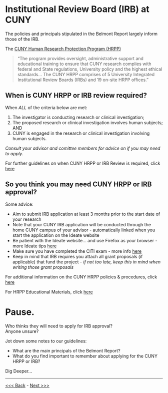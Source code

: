 # Institutional Review Board (IRB) at CUNY  

The policies and principals stipulated in the Belmont Report largely inform those of the IRB.  

The [CUNY Human Research Protection Program (HRPP)](https://www.gc.cuny.edu/About-the-GC/Administrative-Services/Human-Subjects-Research-Protection-Program-(HRPP)) 

> “The program provides oversight, administrative support and educational training to ensure that CUNY research complies with federal and State regulations, University policy and the highest ethical standards... The CUNY HRPP comprises of 5 University Integrated Institutional Review Boards (IRBs) and 19 on-site HRPP offices.”

## When is CUNY HRPP or IRB review required?  

When *ALL* of the criteria below are met:  
1. The investigator is conducting research or clinical investigation;  
2. The proposed research or clinical investigation involves human subjects; AND  
3. CUNY is engaged in the research or clinical investigation involving human subjects.  

*Consult your advisor and comittee members for advice on if you may need to apply.*  

For further guidelines on when CUNY HRPP or IRB Review is required, click [here](http://www2.cuny.edu/wp-content/uploads/sites/4/page-assets/research/research-compliance/human-research-protection-program-hrpp/hrpp-policies-procedures/HRPP_IRB_Review_Required.pdf)

## So you think you may need CUNY HRPP or IRB approval?  
 
Some advice:  
* Aim to submit IRB application at least 3 months prior to the start date of your research  
* Note that your CUNY IRB application will be conducted through the home CUNY campus of your advisor - automatically linked when you start the application on the Ideate website
* Be patient with the Ideate website... and use Firefox as your browser - more Ideate tips [here](https://www.gc.cuny.edu/CUNY_GC/media/CUNY-Graduate-Center/PDF/GC%20HRPP%20Documents/Ideate%20Help%20Docs/IDEATE-QUICK-TIPS-and-TROUBLESHOOTING-vNov17.pdf?ext=.pdf)  
* Make sure you have completed the CITI exam - more info [here](http://www2.cuny.edu/research/research-compliance/training-education/citi-training/)  
* Keep in mind that IRB requires you attach all grant proposals (if applicable) that fund the project - *if not too late, keep this in mind when writing those grant proposals*   

For additional information on the CUNY HRPP policies & procedures, click [here](http://www2.cuny.edu/research/research-compliance/human-research-protection-program-hrpp/hrpp-policies-procedures/#1460557504764-6bb03276-3738)  

For HRPP Educational Materials, click [here](https://www.gc.cuny.edu/About-the-GC/Administrative-Services/Human-Subjects-Research-Protection-Program-(HRPP)/HRPP-Educational-Materials)  

# Pause. 

Who thinks they will need to apply for IRB approval?  
Anyone unsure?  

Jot down some notes to our guidelines:  
* What are the main principals of the Belmont Report?  
* What do you find important to remember about applying for the CUNY HRPP or IRB?  

Dig Deeper…

******

[<<< Back](sections/belmont.md) - [Next >>>](sections/beyond.md)